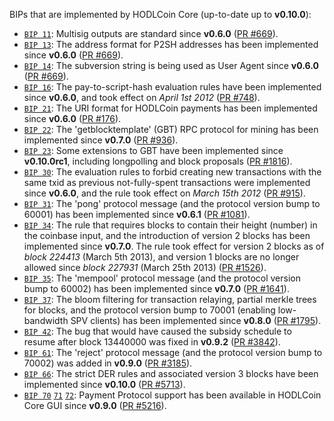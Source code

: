 BIPs that are implemented by HODLCoin Core (up-to-date up to **v0.10.0**):

* [`BIP 11`](https://github.com/hodlcoin/bips/blob/master/bip-0011.mediawiki): Multisig outputs are standard since **v0.6.0** ([PR #669](https://github.com/hodlcoin/hodlcoin/pull/669)).
* [`BIP 13`](https://github.com/hodlcoin/bips/blob/master/bip-0013.mediawiki): The address format for P2SH addresses has been implemented since **v0.6.0** ([PR #669](https://github.com/hodlcoin/hodlcoin/pull/669)).
* [`BIP 14`](https://github.com/hodlcoin/bips/blob/master/bip-0014.mediawiki): The subversion string is being used as User Agent since **v0.6.0** ([PR #669](https://github.com/hodlcoin/hodlcoin/pull/669)).
* [`BIP 16`](https://github.com/hodlcoin/bips/blob/master/bip-0016.mediawiki): The pay-to-script-hash evaluation rules have been implemented since **v0.6.0**, and took effect on *April 1st 2012* ([PR #748](https://github.com/hodlcoin/hodlcoin/pull/748)).
* [`BIP 21`](https://github.com/hodlcoin/bips/blob/master/bip-0021.mediawiki): The URI format for HODLCoin payments has been implemented since **v0.6.0** ([PR #176](https://github.com/hodlcoin/hodlcoin/pull/176)).
* [`BIP 22`](https://github.com/hodlcoin/bips/blob/master/bip-0022.mediawiki): The 'getblocktemplate' (GBT) RPC protocol for mining has been implemented since **v0.7.0** ([PR #936](https://github.com/hodlcoin/hodlcoin/pull/936)).
* [`BIP 23`](https://github.com/hodlcoin/bips/blob/master/bip-0023.mediawiki): Some extensions to GBT have been implemented since **v0.10.0rc1**, including longpolling and block proposals ([PR #1816](https://github.com/hodlcoin/hodlcoin/pull/1816)).
* [`BIP 30`](https://github.com/hodlcoin/bips/blob/master/bip-0030.mediawiki): The evaluation rules to forbid creating new transactions with the same txid as previous not-fully-spent transactions were implemented since **v0.6.0**, and the rule took effect on *March 15th 2012* ([PR #915](https://github.com/hodlcoin/hodlcoin/pull/915)).
* [`BIP 31`](https://github.com/hodlcoin/bips/blob/master/bip-0031.mediawiki): The 'pong' protocol message (and the protocol version bump to 60001) has been implemented since **v0.6.1** ([PR #1081](https://github.com/hodlcoin/hodlcoin/pull/1081)).
* [`BIP 34`](https://github.com/hodlcoin/bips/blob/master/bip-0034.mediawiki): The rule that requires blocks to contain their height (number) in the coinbase input, and the introduction of version 2 blocks has been implemented since **v0.7.0**. The rule took effect for version 2 blocks as of *block 224413* (March 5th 2013), and version 1 blocks are no longer allowed since *block 227931* (March 25th 2013) ([PR #1526](https://github.com/hodlcoin/hodlcoin/pull/1526)).
* [`BIP 35`](https://github.com/hodlcoin/bips/blob/master/bip-0035.mediawiki): The 'mempool' protocol message (and the protocol version bump to 60002) has been implemented since **v0.7.0** ([PR #1641](https://github.com/hodlcoin/hodlcoin/pull/1641)).
* [`BIP 37`](https://github.com/hodlcoin/bips/blob/master/bip-0037.mediawiki): The bloom filtering for transaction relaying, partial merkle trees for blocks, and the protocol version bump to 70001 (enabling low-bandwidth SPV clients) has been implemented since **v0.8.0** ([PR #1795](https://github.com/hodlcoin/hodlcoin/pull/1795)).
* [`BIP 42`](https://github.com/hodlcoin/bips/blob/master/bip-0042.mediawiki): The bug that would have caused the subsidy schedule to resume after block 13440000 was fixed in **v0.9.2** ([PR #3842](https://github.com/hodlcoin/hodlcoin/pull/3842)).
* [`BIP 61`](https://github.com/hodlcoin/bips/blob/master/bip-0061.mediawiki): The 'reject' protocol message (and the protocol version bump to 70002) was added in **v0.9.0** ([PR #3185](https://github.com/hodlcoin/hodlcoin/pull/3185)).
* [`BIP 66`](https://github.com/hodlcoin/bips/blob/master/bip-0066.mediawiki): The strict DER rules and associated version 3 blocks have been implemented since **v0.10.0** ([PR #5713](https://github.com/hodlcoin/hodlcoin/pull/5713)).
* [`BIP 70`](https://github.com/hodlcoin/bips/blob/master/bip-0070.mediawiki) [`71`](https://github.com/hodlcoin/bips/blob/master/bip-0071.mediawiki) [`72`](https://github.com/hodlcoin/bips/blob/master/bip-0072.mediawiki): Payment Protocol support has been available in HODLCoin Core GUI since **v0.9.0** ([PR #5216](https://github.com/hodlcoin/hodlcoin/pull/5216)).
